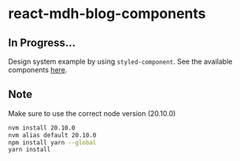 # react-mdh-blog-components

## In Progress...

Design system example by using `styled-component`. See the available components [here](https://takahirohonda.github.io/mdh-blog-components).

## Note

Make sure to use the correct node version (20.10.0)

```bash
nvm install 20.10.0
nvm alias default 20.10.0
npm install yarn --global
yarn install
```
